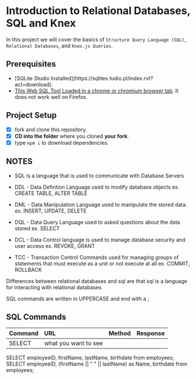 # Introduction to Relational Databases, SQL and Knex

In this project we will cover the basics of `Structure Query Language (SQL)`, `Relational Databases`, and `Knex.js Queries`.

## Prerequisites

- [SQLite Studio Installed](https://sqlites
tudio.pl/index.rvt?act=download).
- [This Web SQL Tool Loaded in a chrome or chromium browser tab](https://www.w3schools.com/Sql/trysql.asp?filename=trysql_select_all). It does not work well on Firefox.

## Project Setup

- [x] fork and clone this repository.
- [x] **CD into the folder** where you cloned **your fork**.
- [x] type `npm i` to download dependencies.

## NOTES

- SQL is a language that is used to communicate with Database Servers

- DDL - Data Defintion Language used to modify database objects ex. CREATE TABLE, ALTER TABLE
- DML - Data Manipulation Language used to manipulate the stored data. ex. INSERT, UPDATE, DELETE
- DQL - Data Query Language used to asked questions about the data stored ex. SELECT
- DCL - Data Control language is used to manage database security and user access ex. REVOKE, GRANT
- TCC - Transaction Control Commands used for managing groups of statements that must execute as a unit or not execute at all ex. COMMIT, ROLLBACK

Differences between relational databases and sql are that sql is a language for interacting with relational databases

SQL commands are written in UPPERCASE and end with a ;

## SQL Commands
| Command              | URL               | Method | Response         |
| :------------------- | :---------------- | :----- | :--------------- |
| SELECT               |  what you want to see|||


SELECT employeeID, firstName, lastName, birthdate from employees;
SELECT employeeID, (firstName || " " || lastName) as Name, birthdate from employees;
